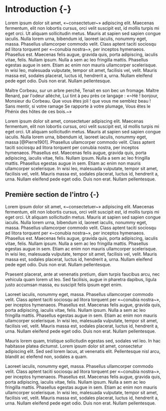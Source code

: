 # Introduction {-}

Lorem ipsum dolor sit amet, «~consectetuer~» adipiscing elit. Maecenas fermentum, elit non lobortis cursus, orci velit suscipit est, id mollis turpis mi eget orci. Ut aliquam sollicitudin metus. Mauris at sapien sed sapien congue iaculis. Nulla lorem urna, bibendum id, laoreet iaculis, nonummy eget, massa. Phasellus ullamcorper commodo velit. Class aptent taciti sociosqu ad litora torquent per «~conubia nostra~», per inceptos hymenaeos. Phasellus est. Maecenas felis augue, gravida quis, porta adipiscing, iaculis vitae, felis. Nullam ipsum. Nulla a sem ac leo fringilla mattis. Phasellus egestas augue in sem. Etiam ac enim non mauris ullamcorper scelerisque. In wisi leo, malesuada vulputate, tempor sit amet, facilisis vel, velit. Mauris massa est, sodales placerat, luctus id, hendrerit a, urna. Nullam eleifend pede eget odio. Duis non erat. Nullam pellentesque.

Maître Corbeau, sur un arbre perché,
Tenait en son bec un fromage.
Maître Renard, par l'odeur alléché,
Lui tint à peu près ce langage :
«~Hé ! bonjour, Monsieur du Corbeau.
Que vous êtes joli ! que vous me semblez beau !
Sans mentir, si votre ramage
Se rapporte à votre plumage,
Vous êtes le Phénix des hôtes de ces bois.~»

Lorem ipsum dolor sit amet, consectetuer adipiscing elit. Maecenas fermentum, elit non lobortis cursus, orci velit suscipit est, id mollis turpis mi eget orci. Ut aliquam sollicitudin metus. Mauris at sapien sed sapien congue iaculis. Nulla lorem urna, bibendum id, laoreet iaculis, nonummy eget, massa [@Pierre1901]. Phasellus ullamcorper commodo velit. Class aptent taciti sociosqu ad litora torquent per conubia nostra, per inceptos hymenaeos. Phasellus est. Maecenas felis augue, gravida quis, porta adipiscing, iaculis vitae, felis. Nullam ipsum. Nulla a sem ac leo fringilla mattis. Phasellus egestas augue in sem. Etiam ac enim non mauris ullamcorper scelerisque. In wisi leo, malesuada vulputate, tempor sit amet, facilisis vel, velit. Mauris massa est, sodales placerat, luctus id, hendrerit a, urna. Nullam eleifend pede eget odio. Duis non erat. Nullam pellentesque. 

## Première section de l'intro {-}

Lorem ipsum dolor sit amet, «~consectetuer~» adipiscing elit. Maecenas fermentum, elit non lobortis cursus, orci velit suscipit est, id mollis turpis mi eget orci. Ut aliquam sollicitudin metus. Mauris at sapien sed sapien congue iaculis. Nulla lorem urna, bibendum id, laoreet iaculis, nonummy eget, massa. Phasellus ullamcorper commodo velit. Class aptent taciti sociosqu ad litora torquent per «~conubia nostra~», per inceptos hymenaeos. Phasellus est. Maecenas felis augue, gravida quis, porta adipiscing, iaculis vitae, felis. Nullam ipsum. Nulla a sem ac leo fringilla mattis. Phasellus egestas augue in sem. Etiam ac enim non mauris ullamcorper scelerisque. In wisi leo, malesuada vulputate, tempor sit amet, facilisis vel, velit. Mauris massa est, sodales placerat, luctus id, hendrerit a, urna. Nullam eleifend pede eget odio. Duis non erat. Nullam pellentesque.

Praesent placerat, ante at venenatis pretium, diam turpis faucibus arcu, nec vehicula quam lorem ut leo. Sed facilisis, augue in pharetra dapibus, ligula justo accumsan massa, eu suscipit felis ipsum eget enim.

Laoreet iaculis, nonummy eget, massa. Phasellus ullamcorper commodo velit. Class aptent taciti sociosqu ad litora torquent per «~conubia nostra~», per inceptos hymenaeos. Phasellus est. Maecenas felis augue, gravida quis, porta adipiscing, iaculis vitae, felis. Nullam ipsum. Nulla a sem ac leo fringilla mattis. Phasellus egestas augue in sem. Etiam ac enim non mauris ullamcorper scelerisque. In wisi leo, malesuada vulputate, tempor sit amet, facilisis vel, velit. Mauris massa est, sodales placerat, luctus id, hendrerit a, urna. Nullam eleifend pede eget odio. Duis non erat. Nullam pellentesque.

Mauris lorem quam, tristique sollicitudin egestas sed, sodales vel leo. In hac habitasse platea dictumst. Lorem ipsum dolor sit amet, consectetur adipiscing elit. Sed sed lorem lacus, at venenatis elit. Pellentesque nisl arcu, blandit ac eleifend non, sodales a quam.

Laoreet iaculis, nonummy eget, massa. Phasellus ullamcorper commodo velit. Class aptent taciti sociosqu ad litora torquent per «~conubia nostra~», per inceptos hymenaeos. Phasellus est. Maecenas felis augue, gravida quis, porta adipiscing, iaculis vitae, felis. Nullam ipsum. Nulla a sem ac leo fringilla mattis. Phasellus egestas augue in sem. Etiam ac enim non mauris ullamcorper scelerisque. In wisi leo, malesuada vulputate, tempor sit amet, facilisis vel, velit. Mauris massa est, sodales placerat, luctus id, hendrerit a, urna. Nullam eleifend pede eget odio. Duis non erat. Nullam pellentesque.

